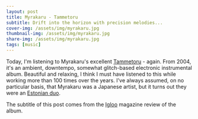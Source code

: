 ```yaml
---
layout: post
title: Myrakaru - Tammetoru
subtitle: Drift into the horizon with precision melodies...
cover-img: /assets/img/myrakaru.jpg
thumbnail-img: /assets/img/myrakaru.jpg
share-img: /assets/img/myrakaru.jpg
tags: [music]
---
```


Today, I'm listening to Myrakaru's excellent [Tammetoru](http://www.expandingrecords.com/releases.html#myrakaru) - again. From 2004, it's an ambient, downtempo, somewhat glitch-based electronic instrumental album. Beautiful and relaxing, I think I must have listened to this while working more than 100 times over the years. I've always assumed, on no particular basis, that Myrakaru was a Japanese artist, but it turns out they were an [Estonian duo](http://www.expandingrecords.com/artists.html). 

The subtitle of this post comes from the [Igloo](https://igloomag.com/reviews/myrakaru-tammetoru-expanding) magazine review of the album.

